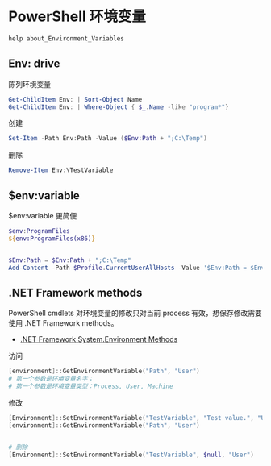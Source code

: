 # PowerShell 环境变量

```powershell
help about_Environment_Variables
```

## Env: drive

陈列环境变量

```powershell
Get-ChildItem Env: | Sort-Object Name
Get-ChildItem Env: | Where-Object { $_.Name -like "program*"}
```

创建

```powershell
Set-Item -Path Env:Path -Value ($Env:Path + ";C:\Temp")
```

删除

```powershell
Remove-Item Env:\TestVariable
```

## $env:variable

$env:variable 更简便

```powershell
$env:ProgramFiles
${env:ProgramFiles(x86)}


$Env:Path = $Env:Path + ";C:\Temp"
Add-Content -Path $Profile.CurrentUserAllHosts -Value '$Env:Path = $Env:Path + ";C:\Temp"'
```

## .NET Framework methods

PowerShell cmdlets 对环境变量的修改只对当前 process 有效，想保存修改需要使用 .NET Framework methods。

- [.NET Framework System.Environment Methods](https://msdn.microsoft.com/en-us/library/system.environment_methods.aspx)

访问

```powershell
[environment]::GetEnvironmentVariable("Path", "User")
# 第一个参数是环境变量名字；
# 第一个参数是环境变量类型：Process, User, Machine
```

修改

```powershell
[Environment]::SetEnvironmentVariable("TestVariable", "Test value.", "User")
[environment]::GetEnvironmentVariable("Path", "User")


# 删除
[Environment]::SetEnvironmentVariable("TestVariable", $null, "User")
```

